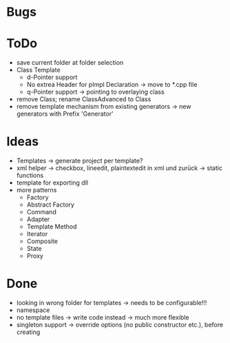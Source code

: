 ﻿# Bugs

# ToDo
* save current folder at folder selection
* Class Template
  * d-Pointer support
  * No extrea Header for pImpl Declaration -> move to *.cpp file
  * q-Pointer support -> pointing to overlaying class
* remove Class; rename ClassAdvanced to Class
* remove template mechanism from existing generators -> new generators with Prefix 'Generator'

# Ideas
* Templates -> generate project per template?
* xml helper -> checkbox, lineedit, plaintextedit in xml und zurück -> static functions
* template for exporting dll
* more patterns
  * Factory
  * Abstract Factory
  * Command
  * Adapter
  * Template Method
  * Iterator
  * Composite
  * State
  * Proxy

# Done
* looking in wrong folder for templates -> needs to be configurable!!!
* namespace
* no template files -> write code instead -> much more flexible
* singleton support -> override options (no public constructor etc.), before creating
